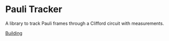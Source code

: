 # Pauli Tracker

A library to track Pauli frames through a Clifford circuit with measurements.

[Building](./docs/building.md)
